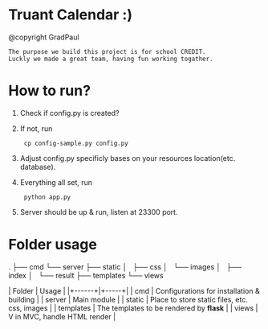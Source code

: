 # Truant Calendar :)

@copyright GradPaul

    The purpose we build this project is for school CREDIT.
    Luckly we made a great team, having fun working togather.

# How to run?

1. Check if config.py is created?
2. If not, run

        cp config-sample.py config.py

3. Adjust config.py specificly bases on your resources location(etc. database).
4. Everything all set, run

        python app.py

5. Server should be up & run, listen at 23300 port.

# Folder usage

.
├── cmd
└── server
    ├── static
    │   ├── css
    │   └── images
    │       ├── index
    │       └── result
    ├── templates
    └── views

| Folder | Usage |
|+------+|+-----+|
| cmd | Configurations for installation & building |
| server | Main module |
| static | Place to store static files, etc. css, images |
| templates | The templates to be rendered by __flask__ |
| views | V in MVC, handle HTML render |
